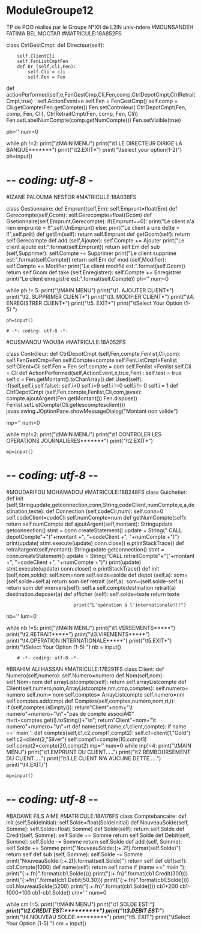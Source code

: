 # ModuleGroupe12
TP de POO réalisé par le Groupe N°XII de L2IN univ-ndere 
#MOUNSANDEH FATIMA BEL MOCTAR
#MATRICULE:18A852FS

class CtrlGestCmpt:
    def Directeur(self):
    
        self.ClientCli
        self.FenListCmptFen
        def Dr (self,cli,Fen):
            self.Cli = cli
            self.Fen = Fen
def actionPerformed(self,e,FenGestCmp,Cli,Fen,comp,CtrlDepotCmpt,CtrlRetraitCmpt,true) :
    self.ActionEvent=e
    self.Fen = FenGestCmp()
    self.comp = Cli.getCompte(Fen.getCompte())
    Fen.setControleur( CtrlDepotCmpt(Fen, comp, Fen, Cli), CtrlRetraitCmpt(Fen, comp, Fen, Cli))
    Fen.setLabelNumCompte(comp.getNumCompte())
    Fen.setVisible(true)


ph=''
num=0

while ph !=2:
    print("\tMAIN MENU")
    print("\t1.LE DIRECTEUR DIRIGE LA BANQUE*******")
    print("\t2.EXIT*")
    print("\tselect your option(1-2)")
    ph=input()
    
# -*- coding: utf-8 -*
#IZANE PALOUMA NESTOR
#MATRICULE:18A038FS

class Gestionnaire:
    def Emprunt(self,Em):
        self.Emprunt=float(Em)
    def Gerecompte(self,Gcom):
        self.Gerecompte=float(Gcom)
    def Gsetionnaire(self,Emprunt,Gerecompte):
        if(Emprunt==0):
            print("Le client n'a rien emprunté = !!",self.UnEmprunt)
        else:
            print("Le client a une dette = !!",self.prêt)
    def getEm(self):
        return self.Emprunt
    def getGcom(self):
        return self.Gerecompte
    def add (self,Ajouter):
        self.Compte += Ajouter
        print("Le client ajouté est:".format(self.Emprunt))
        return self.Em
    def sub (self,Supprimer):
        self.Compte -= Supprimer
        print("Le client supprimé est:".format(self.Compte))
        return self.Em
    def mod (self,Modifier):
        self.Compte += Modifier
        print("Le client modifié est:".format(self.Gcom))
        return self.Gcom
    def take (self,Enregistrer):
        self.Compte += Enregistrer
        print("Le client enregistré est:".format(self.Compte))
ph=''
num=0

while ph != 5:
    print("\tMAIN MENU")
    print("\t1. AJOUTER CLIENT*")
    print("\t2. SUPPRIMER CLIENT*")
    print("\t3. MODIFIER CLIENT*")
    print("\t4. ENREGISTRER CLIENT*")
    print("\t5. EXIT*")
    print("\tSelect Your Option (1-5) ")
    
    ph=input()

    # -*- coding: utf-8 -*-
    
#OUSMANOU YAOUBA
#MATRICULE:18A052FS

class Contrôleur:
 def CtrlDepotCmpt (self,Fen,compte,Fenlist,Cli,com):
     self.FenGestCmp=Fen
     self.Compte=compte
     self.FenListCmpt=Fenlist
     self.Client=Cli
     self.Fen = Fen
     self.compte = com
     self.Fenlist =Fenlist
     self.Cli = Cli
 def ActionPerformed(self,ActionEvent,e,true,Fen) :
		self.test = true
		self.c = Fen.getMontant().toCharArray()
 def Used(self):
     if(self,self.i,self.false):
         self.i<0
         self.i>9
         self.i !=0
         self.i != 0
         self.i = 1
         def CtrlDepotCmpt (self,Fen,compte,Fenlist,Cli,com,javax):
             compte.ajoutArgent(Fen.getMontant())
             Fen.dispose()
             Fenlist.setListCompte(Cli.getlescomptesclient())
             javax.swing.JOptionPane.showMessageDialog("Montant non valide")
             
             
mp=''
num=0

while mp!=2:
    print("\tMAIN MENU")
    print("\t1.CONTROLER LES OPERATIONS JOURNALIERES*******")
    print("\t2.EXIT*")
    
    mp=input()
         
  # -*- coding: utf-8 -*-
#MOUDARIFOU MOHAMADOU
#MATRICULE:18B248FS
class Guichetier:
    def init (self,Stringupdate,getconnection,conn,String,codeClient,numCompte,e,a,destination,texte):
        def Connection (self,codeCli,num):
          self.conn=0
          self.codeClient=codeCli
          self.numCompte=num
          def  getNumCompte(self):
              return self.numCompte
          def ajoutArgent(self,montant):
              Stringupdate
              getconnection()
              stmt = conn.createStatement()
              update = String(" CALL depotCompte"+"("+montant +", "+codeClient +", "+numCompte +")")
              print(update)
              stmt.execute(update)
              conn.close()
              e.printStackTrace()
              def  retraitargent(self,montant):
                  Stringupdate
                  getconnection()
                  stmt = conn.createStatement()
                  update = String("CALL retraitCompte"+"("+montant +", "+codeClient +", "+numCompte +")")
                  print(update)
                  stmt.execute(update)
                  conn.close()
                  e.printStackTrace()
                  def init (self,nom,solde):
                      self.nom=nom
                      self.solde=solde
                      def depot (self,a):
                          som=(self.solde+self.a)
                          return som
                      def retrait (self,a):
                          som=(self.solde-self.a)
                          return som
                      def virervers(self):
                          self.a
                          self.comptedestination
                          retrait(a)
                          destination.deposer(a)
                          def afficher (self):
                             self.solde=texte
                             return texte
                         
                             print("L'opération à l'internationale!!!")
                             
nb=''
lum=0

while nb !=5:
     print("\tMAIN MENU")
     print("\t1.VERSEMENTS*****")
     print("\t2.RETRAIT*****")
     print("\t3.VIREMENTS*****")
     print("\t4.OPERATION INTERNATIONALE*****")
     print("\t5.EXIT*")
     print("\tSelect Your Option (1-5) ")
     nb = input()
                           
            
        # -*- coding: utf-8 -*-
#BRAHIM ALI HASSAN
#MATRICULE:17B291FS
class Client:
    def Numero(self,numero):
        self.Numero=numero
    def Nom(self,nom):
        self.Nom=nom
    def arrayListcompte(self):
        return self.arrayListcompte
    def Client(self,numero,nom,ArrayListcompte,nm,cmp,comptes):
        self.numero= numero
        self.nom= nom
        self.comptes= ArrayListcompte
        self.numero=nm
        self.comptes.add(cmp)
    def Comptes(self,comptes,numero,nom,rt,i):   
        if (self,comptes.isEmpty()):
            return"Client"+nom+"\t numero"+numero+"\n"+"pas de compte associÃ©"
            rt=rt+comptes.get(i).toString()+"\n";
            return"Client"+nom+"\t numero"+numero+"\n"+rt
    def name(self,name,c1,client,compte):
     if name ==' main ':
         def comptes(self,c1,c2,compt1,compt2):
             self.c1=client(1,"Gold")
             self.c2=client(2,"Silver") 
             self.compt1=compte(10,compt1)
             self.compt2=compte(20,compt2)
mp=''
num=0
while mp!=4:
    print("\tMAIN MENU")
    print("\t1.EMPRUNT DU CLIENT.....")
    print("\t2.REMBOURSEMENT DU CLIENT.....")
    print("\t3.LE CLIENT N'A AUCUNE DETTE.....")
    print("\t4.EXIT/")
    
    mp=input()

    
# -*- coding: utf-8 -*-
#BADAWE FILS AIME
#MATRICULE:18A176FS
class Comptebancaire:
   def init (self,SoldeInitial):
        self.Solde=float(SoldeInitial)
   def NouveauSolde(self, Somme):
        self.Solde=float( Somme)
   def Solde(self):
        return self.Solde
   def Credit(self, Somme):
        self.Solde += Somme
        return self.Solde
   def Debit(self, Somme):
        self.Solde -= Somme
        return self.Solde
   def add (self, Somme):
        self.Solde += Somme
        print("NouveauSolde:{:+.2f}.format(self.Solde)")
        return self
   def sub (self, Somme):
        self.Solde -= Somme
        print("NouveauSolde:{:+.2f}.format(self.Solde)")
        return self
def cb1(self):
        cb1.Compte(1000)
def name(self):
        return self.name
if (name ==" main "):
     print("{:+.fn}".format(cb1.Solde()))
     print("{:+.fn}".format(cb1.Credit(300)))
     print("{:+fn}".format(cb1.Debit(50.30)))
     print("{:+.fn}".format(cb1.Solde()))
     cb1.NouveauSolde(5200)
     print("{:+.fn}".format(cb1.Solde()))
     cb1+200
     cb1-1000+100
     cb1-cb1.Solde()
cm=' '
num=0

while cm !=5:
    print("\tMAIN MENU")
    print("\t1.SOLDE EST:***********")
    print("\t2.CREDIT EST:**********")
    print("\t3.DEBIT EST:***********")
    print("\t4.NOUVEAU SOLDE:*********")
    print("\t5. EXIT")
    print("\tSelect Your Option (1-5) ")
    cm = input()
    
         
  
